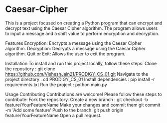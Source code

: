# Caesar-Cipher
This is a project focused on creating a Python program that can encrypt and decrypt text using the Caesar Cipher algorithm. The program allows users to input a message and a shift value to perform encryption and decryption.

Features
Encryption: Encrypts a message using the Caesar Cipher algorithm.
Decryption: Decrypts a message using the Caesar Cipher algorithm.
Quit or Exit: Allows the user to exit the program.

Installation
To install and run this project locally, follow these steps:
Clone the repository :
   git clone https://github.com/VisheshJain21/PRODIGY_CS_01.git
Navigate to the project directory :
  cd PRODIGY_CS_01
Install dependencies :
   pip install -r requirements.txt
Run the project :
   python main.py

   Usage
Contributing
Contributions are welcome! Please follow these steps to contribute:
Fork the repository.
Create a new branch :
   git checkout -b feature/YourFeatureName
Make your changes and commit them
   git commit -m 'Add some feature'
Push to the branch:
git push origin feature/YourFeatureName
Open a pull request.
